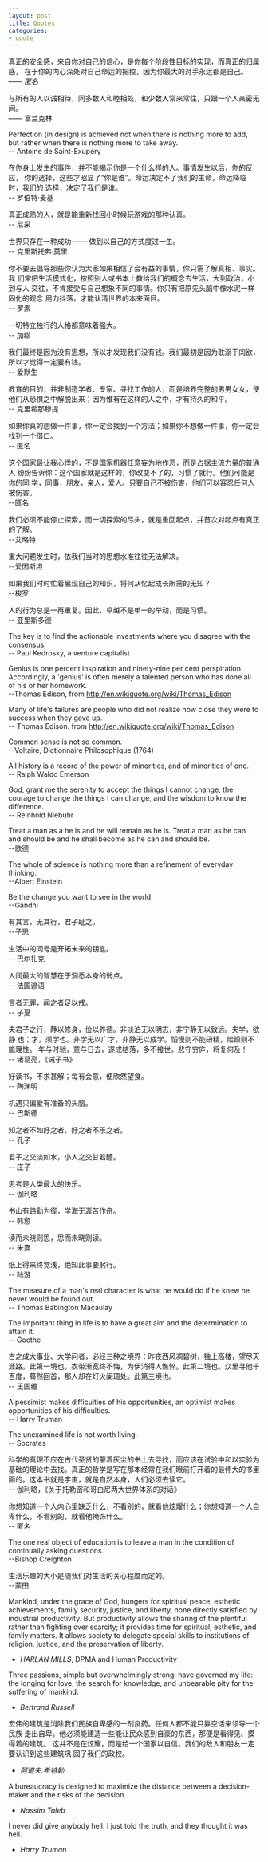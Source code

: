 ```yaml
---
layout: post
title: Quotes
categories:
- quote
---
```


真正的安全感，来自你对自己的信心，是你每个阶段性目标的实现，而真正的归属感，
在于你的内心深处对自己命运的把控，因为你最大的对手永远都是自己。  
—— _匿名_

与所有的人以诚相待，同多数人和睦相处，和少数人常来常往，只跟一个人亲密无间。  
—— 富兰克林

Perfection (in design) is achieved not when there is nothing more to add,
but rather when there is nothing more to take away.  
-- Antoine de Saint-Exupéry

在你身上发生的事件，并不能揭示你是一个什么样的人。事情发生以后，你的反应，
你的选择，这些才昭显了“你是谁”。命运决定不了我们的生命，命运降临时，我们的
选择，决定了我们是谁。  
-- 罗伯特·麦基

真正成熟的人，就是能重新找回小时候玩游戏的那种认真。  
-- 尼采

世界只存在一种成功 —— 做到以自己的方式度过一生。  
-- 克里斯托弗·莫里

你不要去倡导那些你认为大家如果相信了会有益的事情，你只需了解真相、事实。我
们常把生活模式化，按照别人或书本上教给我们的概念去生活，大到政治，小到与人
交往，不肯接受与自己想象不同的事情。你只有把原先头脑中像水泥一样固化的观念
用力抖落，才能认清世界的本来面目。  
-- 罗素

一切特立独行的人格都意味着强大。  
-- 加缪

我们最终是因为没有思想，所以才发现我们没有钱。我们最初是因为耽溺于肉欲，所以才觉得一定要有钱。  
-- 爱默生

教育的目的，并非制造学者、专家、寻找工作的人，而是培养完整的男男女女，使他们从恐惧之中解脱出来；因为惟有在这样的人之中，才有持久的和平。  
-- 克里希那穆提

如果你真的想做一件事，你一定会找到一个方法；如果你不想做一件事，你一定会找到一个借口。  
-- 匿名

这个国家最让我心悸的，不是国家机器任意妄为地作恶，而是占据主流力量的普通人
纷纷告诉你：这个国家就是这样的，你改变不了的，习惯了就行。他们可能是你的同
学，同事，朋友，亲人，爱人。只要自己不被伤害，他们可以容忍任何人被伤害。<br
/>
--匿名

我们必须不能停止探索，而一切探索的尽头，就是重回起点，并首次对起点有真正的了解。  
--艾略特

重大问题发生时，依我们当时的思想水准往往无法解决。  
--爱因斯坦

如果我们时时忙着展现自己的知识，将何从忆起成长所需的无知？  
--梭罗

人的行为总是一再重复。因此，卓越不是单一的举动，而是习惯。  
-- 亚里斯多德

The key is to find the actionable investments where you disagree with the consensus.   
-- Paul Kedrosky, a venture capitalist

Genius is one percent inspiration and ninety-nine per cent
perspiration. Accordingly, a 'genius' is often merely a talented person who
has done all of his or her homework.  
--Thomas Edison, from <a href="http://en.wikiquote.org/wiki/Thomas_Edison">http://en.wikiquote.org/wiki/Thomas_Edison</a>

Many of life's failures are people who did not realize how close they were to success when they gave up.  
-- Thomas Edison. from&nbsp;<a href="http://en.wikiquote.org/wiki/Thomas_Edison">http://en.wikiquote.org/wiki/Thomas_Edison</a>

Common sense is not so common.  
--Voltaire, Dictionnaire Philosophique (1764)

All history is a record of the power of minorities, and of minorities of one.   
-- Ralph Waldo Emerson

God, grant me the serenity to accept the things I cannot change, the
courage to change the things I can change, and the wisdom to know the
difference.  
-- Reinhold Niebuhr

Treat a man as a he is and he will remain as he is.  Treat a man as he can and should be and he shall become as he can and should be.   
--歌德

The whole of science is nothing more than a refinement of everyday thinking.  
--Albert Einstein

Be the change you want to see in the world.  
--Gandhi

有其言，无其行，君子耻之。  
--子思

生活中的问号是开拓未来的钥匙。  
-- 巴尔扎克

人间最大的智慧在于洞悉本身的弱点。  
-- 法国谚语

言者无罪，闻之者足以戒。  
-- 子夏

夫君子之行，静以修身，俭以养德。非淡泊无以明志，非宁静无以致远。夫学，欲静
也；才，须学也。非学无以广才，非静无以成学。慆慢则不能研精，险躁则不能理性。
年与时驰，意与日去，遂成枯落，多不接世。悲守穷庐，将复何及！  
 -- 诸葛亮，《诫子书》

好读书，不求甚解；每有会意，便欣然望食。  
-- 陶渊明

机遇只偏爱有准备的头脑。  
-- 巴斯德

知之者不如好之者，好之者不乐之者。   
-- 孔子

君子之交淡如水，小人之交甘若醴。  
-- 庄子

思考是人类最大的快乐。  
-- 伽利略

书山有路勤为径，学海无涯苦作舟。  
-- 韩愈

读而未晓则思，思而未晓则读。  
-- 朱熹

纸上得来终觉浅，绝知此事要躬行。  
-- 陆游

The measure of a man's real character is what he would do if he knew he never would be found out.  
-- Thomas Babington Macaulay

The important thing in life is to have a great aim and the determination to attain it.  
-- Goethe

古之成大事业、大学问者，必经三种之境界：昨夜西风凋碧树，独上高楼，望尽天涯路。此第一境也。衣带渐宽终不悔，为伊消得人憔悴。此第二境也。众里寻他千百度，蓦然回首，那人却在灯火阑珊处。此第三境也。  
-- 王国维

A pessimist makes difficulties of his opportunities, an optimist makes opportunities of his difficulties.  
-- Harry Truman

The unexamined life is not worth living.  
-- Socrates

科学的真理不应在古代圣贤的蒙着灰尘的书上去寻找，而应该在试验中和以实验为基础的理论中去找。真正的哲学是写在那本经常在我们眼前打开着的最伟大的书里面的。这本书就是宇宙，就是自然本身，人们必须去读它。   
-- 伽利略，《关于托勒密和哥白尼两大世界体系的对话》

你想知道一个人内心里缺乏什么，不看别的，就看他炫耀什么；你想知道一个人自卑什么，不看别的，就看他掩饰什么。  
-- 匿名

The one real object of education is to leave a man in the condition of continually asking questions.  
--Bishop Creighton

生活乐趣的大小是随我们对生活的关心程度而定的。  
--蒙田

Mankind, under the grace of God, hungers for spiritual peace, esthetic
achievements, family security, justice, and liberty, none directly satisfied by
industrial productivity. But productivity allows the sharing of the plentiful rather
than fighting over scarcity; it provides time for spiritual, esthetic, and family
matters. It allows society to delegate special skills to institutions of religion,
justice, and the preservation of liberty.  
- _HARLAN MILLS_, DPMA and Human Productivity

Three passions, simple but overwhelmingly strong, have governed my life:
the longing for love, the search for knowledge, and unbearable pity for the
suffering of mankind.  
- *Bertrand Russell*

宏伟的建筑是消除我们民族自卑感的一剂良药。任何人都不能只靠空话来领导一个民族
走出自卑。他必须能建造一些能让民众感到自豪的东西，那便是看得见、摸得着的建筑。
这并不是在炫耀，而是给一个国家以自信。我们的敌人和朋友一定要认识到这些建筑巩
固了我们的政权。  
- *阿道夫.希特勒*

A bureaucracy is designed to maximize the distance between
a decision-maker and the risks of the decision.  
- *Nassim Taleb*

I never did give anybody hell.  I just told the truth, and they thought it was hell.  
- *Harry Truman*
